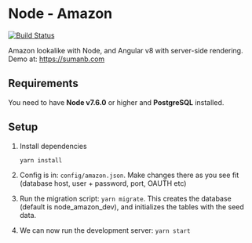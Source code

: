 # Node - Amazon
[![Build Status](https://travis-ci.org/sumanbh/node-amazon.svg?branch=master)](https://travis-ci.org/sumanbh/node-amazon)

Amazon lookalike with Node, and Angular v8 with server-side rendering. Demo at: https://sumanb.com

## Requirements
You need to have **Node v7.6.0** or higher and **PostgreSQL** installed.

## Setup
1. Install dependencies
    ```
    yarn install
    ```
    
2. Config is in: ``config/amazon.json``. Make changes there as you see fit (database host, user + password, port, OAUTH etc)
    
3. Run the migration script: ``yarn migrate``. This creates the database (default is node_amazon_dev), and initializes the tables with the seed data.

4. We can now run the development server: ```yarn start```
